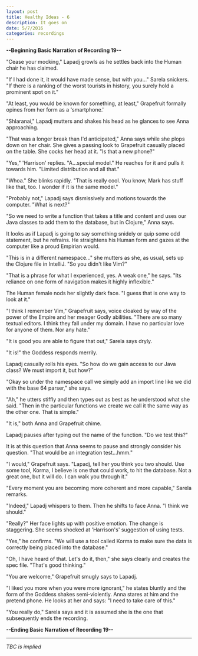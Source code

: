 ```yaml
---
layout: post
title: Healthy Ideas - 6
description: It goes on
date: 5/7/2016
categories: recordings
---
```


**--Beginning Basic Narration of Recording 19--**

"Cease your mocking," Lapadj growls as he settles back into the Human chair he has claimed.

"If I had done it, it would have made sense, but with you..." Sarela snickers. "If there is a ranking of the worst tourists in history, you surely hold a prominent spot on it."

"At least, you would be known for something, at least," Grapefruit formally opines from her form as a 'smartphone.'

"Shlaranai," Lapadj mutters and shakes his head as he glances to see Anna approaching.

"That was a longer break than I'd anticipated," Anna says while she plops down on her chair. She gives a passing look to Grapefruit casually placed on the table. She cocks her head at it. "Is that a new phone?"

"Yes," 'Harrison' replies. "A...special model." He reaches for it and pulls it towards him. "Limited distribution and all that."

"Whoa." She blinks rapidly. "That is really cool. You know, Mark has stuff like that, too. I wonder if it is the same model."

"Probably not," Lapadj says dismissively and motions towards the computer. "What is next?"

"So we need to write a function that takes a title and content and uses our Java classes to add them to the database, but in Clojure," Anna says.

It looks as if Lapadj is going to say something snidely or quip some odd statement, but he refrains. He straightens his Human form and gazes at the computer like a proud Empirian would.

"This is in a different namespace..." she mutters as she, as usual, sets up the Clojure file in IntelliJ. "So you didn't like Vim?"

"That is a phrase for what I experienced, yes. A weak one," he says. "Its reliance on one form of navigation makes it highly inflexible."

The Human female nods her slightly dark face. "I guess that is one way to look at it."

"I think I remember Vim," Grapefruit says, voice cloaked by way of the power of the Empire and her meager Godly abilities. "There are so many textual editors. I think they fall under my domain. I have no particular love for anyone of them. Nor any hate."

"It is good you are able to figure that out," Sarela says dryly.

"It is!" the Goddess responds merrily.

Lapadj casually rolls his eyes. "So how do we gain access to our Java class? We must import it, but how?"

"Okay so under the namespace call we simply add an import line like we did with the base 64 parser," she says.

"Ah," he utters stiffly and then types out as best as he understood what she said. "Then in the particular functions we create we call it the same way as the other one. That is simple."

"It is," both Anna and Grapefruit chime.

Lapadj pauses after typing out the name of the function. "Do we test this?"

It is at this question that Anna seems to pause and strongly consider his question. "That would be an integration test...hmm."

"I would," Grapefruit says. "Lapadj, tell her you think you two should. Use some tool, Korma, I believe is one that could work, to hit the database. Not a great one, but it will do. I can walk you through it."

"Every moment you are becoming more coherent and more capable," Sarela remarks.

"Indeed," Lapadj whispers to them. Then he shifts to face Anna. "I think we should."

"Really?" Her face lights up with positive emotion. The change is staggering. She seems shocked at 'Harrison's' suggestion of using tests.

"Yes," he confirms. "We will use a tool called Korma to make sure the data is correctly being placed into the database."

"Oh, I have heard of that. Let's do it, then," she says clearly and creates the spec file. "That's good thinking."

"You are welcome," Grapefruit smugly says to Lapadj.

"I liked you more when you were more ignorant," he states bluntly and the form of the Goddess shakes semi-violently. Anna stares at him and the pretend phone. He looks at her and says: "I need to take care of this."

"You really do," Sarela says and it is assumed she is the one that subsequently ends the recording.

**--Ending Basic Narration of Recording 19--**

---

*TBC is implied*
